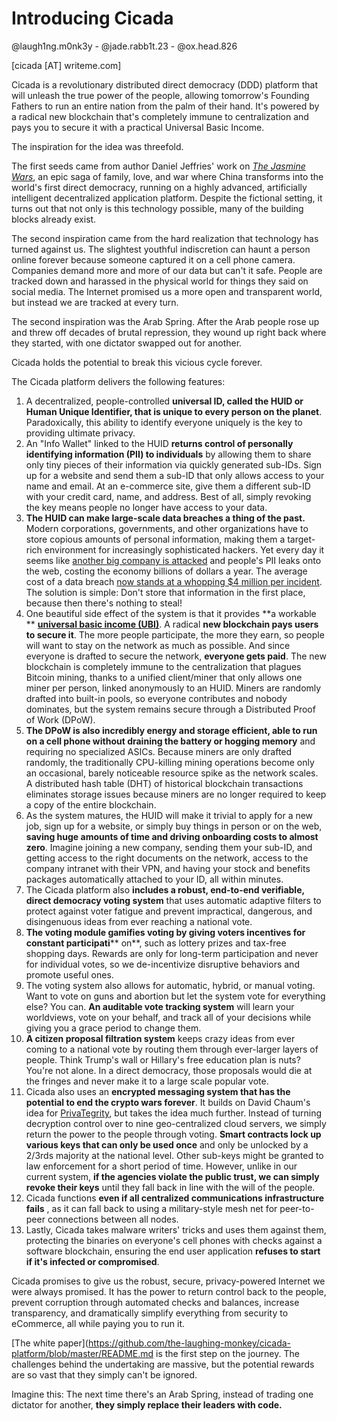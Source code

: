 # Introducing Cicada

@laugh1ng.m0nk3y - @jade.rabb1t.23 - @ox.head.826

[cicada [AT] writeme.com]

Cicada is a revolutionary distributed direct democracy (DDD) platform that will unleash the true power of the people, allowing tomorrow&#39;s Founding Fathers to run an entire nation from the palm of their hand. It&#39;s powered by a radical new blockchain that&#39;s completely immune to centralization and pays you to secure it with a practical Universal Basic Income.

The inspiration for the idea was threefold.

The first seeds came from author Daniel Jeffries&#39; work on [_The Jasmine Wars_](http://meuploads.com/the-jasmine-wars/), an epic saga of family, love, and war where China transforms into the world&#39;s first direct democracy, running on a highly advanced, artificially intelligent decentralized application platform. Despite the fictional setting, it turns out that not only is this technology possible, many of the building blocks already exist.

The second inspiration came from the hard realization that technology has turned against us. The slightest youthful indiscretion can haunt a person online forever because someone captured it on a cell phone camera. Companies demand more and more of our data but can&#39;t it safe. People are tracked down and harassed in the physical world for things they said on social media. The Internet promised us a more open and transparent world, but instead we are tracked at every turn.

The second inspiration was the Arab Spring. After the Arab people rose up and threw off decades of brutal repression, they wound up right back where they started, with one dictator swapped out for another.

Cicada holds the potential to break this vicious cycle forever.

The Cicada platform delivers the following features:

1. A decentralized, people-controlled  **universal ID, called the HUID or Human Unique Identifier, that is unique to every person on the planet**. Paradoxically, this ability to identify everyone uniquely is the key to providing ultimate privacy.
2. An &quot;Info Wallet&quot; linked to the HUID **returns control of personally identifying information (PII) to individuals** by allowing them to share only tiny pieces of their information via quickly generated sub-IDs. Sign up for a website and send them a sub-ID that only allows access to your name and email. At an e-commerce site, give them a different sub-ID with your credit card, name, and address. Best of all, simply revoking the key means people no longer have access to your data.
3. **The HUID can make large-scale data breaches a thing of the past.**  Modern corporations, governments, and other organizations have to store copious amounts of personal information, making them a target-rich environment for increasingly sophisticated hackers. Yet every day it seems like [another big company is attacked](http://www.informationisbeautiful.net/visualizations/worlds-biggest-data-breaches-hacks/) and people&#39;s PII leaks onto the web, costing the economy billions of dollars a year. The average cost of a data breach  [now stands at a whopping $4 million per incident](http://fortune.com/2016/06/15/data-breach-cost-study-ibm/). The solution is simple: Don&#39;t store that information in the first place, because then there&#39;s nothing to steal!
4. One beautiful side effect of the system is that it provides **a workable ** [**universal basic income (UBI)**](https://en.wikipedia.org/wiki/Basic_income). A radical  **new blockchain pays users to secure it**. The more people participate, the more they earn, so people will want to stay on the network as much as possible. And since everyone is drafted to secure the network, **everyone gets paid**. The new blockchain is completely immune to the centralization that plagues Bitcoin mining, thanks to a unified client/miner that only allows one miner per person, linked anonymously to an HUID. Miners are randomly drafted into built-in pools, so everyone contributes and nobody dominates, but the system remains secure through a Distributed Proof of Work (DPoW).
5. **The DPoW is also incredibly energy and storage efficient, able to run on a cell phone without draining the battery or hogging memory**  and requiring no specialized ASICs. Because miners are only drafted randomly, the traditionally CPU-killing mining operations become only an occasional, barely noticeable resource spike as the network scales. A distributed hash table (DHT) of historical blockchain transactions eliminates storage issues because miners are no longer required to keep a copy of the entire blockchain.
6. As the system matures, the HUID will make it trivial to apply for a new job, sign up for a website, or simply buy things in person or on the web, **saving huge amounts of time and driving onboarding costs to almost zero**. Imagine joining a new company, sending them your sub-ID, and getting access to the right documents on the network, access to the company intranet with their VPN, and having your stock and benefits packages automatically attached to your ID, all within minutes.
7. The Cicada platform also  **includes a robust, end-to-end verifiable, direct democracy voting system**  that uses automatic adaptive filters to protect against voter fatigue and prevent impractical, dangerous, and disingenuous ideas from ever reaching a national vote.
8. **The voting module gamifies voting by giving voters incentives for constant participati**** on**, such as lottery prizes and tax-free shopping days. Rewards are only for long-term participation and never for individual votes, so we de-incentivize disruptive behaviors and promote useful ones.
9. The voting system also allows for automatic, hybrid, or manual voting. Want to vote on guns and abortion but let the system vote for everything else? You can.  **An auditable vote tracking system** will learn your worldviews, vote on your behalf, and track all of your decisions while giving you a grace period to change them.
10. **A citizen proposal filtration system** keeps crazy ideas from ever coming to a national vote by routing them through ever-larger layers of people. Think Trump&#39;s wall or Hillary&#39;s free education plan is nuts? You&#39;re not alone. In a direct democracy, those proposals would die at the fringes and never make it to a large scale popular vote.
11. Cicada also uses an  **encrypted messaging system that has the potential to end the crypto wars forever**. It builds on David Chaum&#39;s idea for  [PrivaTegrity](https://www.wired.com/2016/01/david-chaum-father-of-online-anonymity-plan-to-end-the-crypto-wars/), but takes the idea much further. Instead of turning decryption control over to nine geo-centralized cloud servers, we simply return the power to the people through voting.  **Smart contracts lock up various keys that can only be used once** and only be unlocked by a 2/3rds majority at the national level. Other sub-keys might be granted to law enforcement for a short period of time. However, unlike in our current system, **if the agencies violate the public trust, we can simply revoke their keys** until they fall back in line with the will of the people.
12. Cicada functions **even if all centralized communications infrastructure fails** , as it can fall back to using a military-style mesh net for peer-to-peer connections between all nodes.
13. Lastly, Cicada takes malware writers&#39; tricks and uses them against them, protecting the binaries on everyone&#39;s cell phones with checks against a software blockchain, ensuring the end user application **refuses to start if it&#39;s infected or compromised**.

Cicada promises to give us the robust, secure, privacy-powered Internet we were always promised. It has the power to return control back to the people, prevent corruption through automated checks and balances, increase transparency, and dramatically simplify everything from security to eCommerce, all while paying you to run it.

[The white paper](https://github.com/the-laughing-monkey/cicada-platform/blob/master/README.md is the first step on the journey. The challenges behind the undertaking are massive, but the potential rewards are so vast that they simply can&#39;t be ignored.

Imagine this: The next time there&#39;s an Arab Spring, instead of trading one dictator for another,  **they simply replace their leaders with code.**